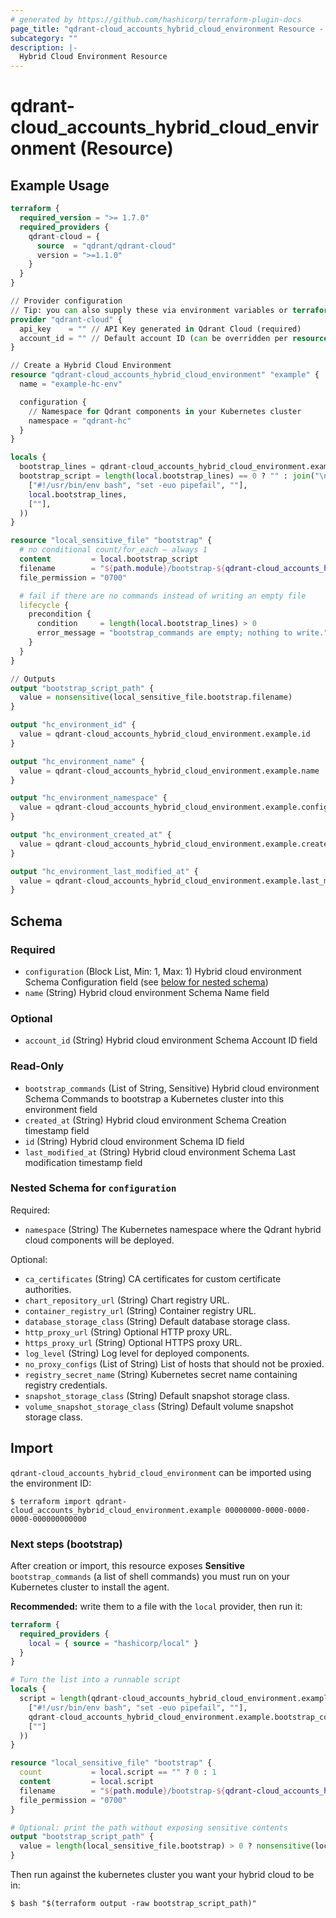 ```yaml
---
# generated by https://github.com/hashicorp/terraform-plugin-docs
page_title: "qdrant-cloud_accounts_hybrid_cloud_environment Resource - terraform-provider-qdrant-cloud"
subcategory: ""
description: |-
  Hybrid Cloud Environment Resource
---
```


# qdrant-cloud_accounts_hybrid_cloud_environment (Resource)

## Example Usage

```terraform
terraform {
  required_version = ">= 1.7.0"
  required_providers {
    qdrant-cloud = {
      source  = "qdrant/qdrant-cloud"
      version = ">=1.1.0"
    }
  }
}

// Provider configuration
// Tip: you can also supply these via environment variables or terraform.tfvars.
provider "qdrant-cloud" {
  api_key    = "" // API Key generated in Qdrant Cloud (required)
  account_id = "" // Default account ID (can be overridden per resource)
}

// Create a Hybrid Cloud Environment
resource "qdrant-cloud_accounts_hybrid_cloud_environment" "example" {
  name = "example-hc-env"

  configuration {
    // Namespace for Qdrant components in your Kubernetes cluster
    namespace = "qdrant-hc"
  }
}

locals {
  bootstrap_lines = qdrant-cloud_accounts_hybrid_cloud_environment.example.bootstrap_commands
  bootstrap_script = length(local.bootstrap_lines) == 0 ? "" : join("\n", concat(
    ["#!/usr/bin/env bash", "set -euo pipefail", ""],
    local.bootstrap_lines,
    [""],
  ))
}

resource "local_sensitive_file" "bootstrap" {
  # no conditional count/for_each — always 1
  content         = local.bootstrap_script
  filename        = "${path.module}/bootstrap-${qdrant-cloud_accounts_hybrid_cloud_environment.example.id}.sh"
  file_permission = "0700"

  # fail if there are no commands instead of writing an empty file
  lifecycle {
    precondition {
      condition     = length(local.bootstrap_lines) > 0
      error_message = "bootstrap_commands are empty; nothing to write."
    }
  }
}

// Outputs
output "bootstrap_script_path" {
  value = nonsensitive(local_sensitive_file.bootstrap.filename)
}

output "hc_environment_id" {
  value = qdrant-cloud_accounts_hybrid_cloud_environment.example.id
}

output "hc_environment_name" {
  value = qdrant-cloud_accounts_hybrid_cloud_environment.example.name
}

output "hc_environment_namespace" {
  value = qdrant-cloud_accounts_hybrid_cloud_environment.example.configuration[0].namespace
}

output "hc_environment_created_at" {
  value = qdrant-cloud_accounts_hybrid_cloud_environment.example.created_at
}

output "hc_environment_last_modified_at" {
  value = qdrant-cloud_accounts_hybrid_cloud_environment.example.last_modified_at
}
```

<!-- schema generated by tfplugindocs -->
## Schema

### Required

- `configuration` (Block List, Min: 1, Max: 1) Hybrid cloud environment Schema Configuration field (see [below for nested schema](#nestedblock--configuration))
- `name` (String) Hybrid cloud environment Schema Name field

### Optional

- `account_id` (String) Hybrid cloud environment Schema Account ID field

### Read-Only

- `bootstrap_commands` (List of String, Sensitive) Hybrid cloud environment Schema Commands to bootstrap a Kubernetes cluster into this environment field
- `created_at` (String) Hybrid cloud environment Schema Creation timestamp field
- `id` (String) Hybrid cloud environment Schema ID field
- `last_modified_at` (String) Hybrid cloud environment Schema Last modification timestamp field

<a id="nestedblock--configuration"></a>
### Nested Schema for `configuration`

Required:

- `namespace` (String) The Kubernetes namespace where the Qdrant hybrid cloud components will be deployed.

Optional:

- `ca_certificates` (String) CA certificates for custom certificate authorities.
- `chart_repository_url` (String) Chart registry URL.
- `container_registry_url` (String) Container registry URL.
- `database_storage_class` (String) Default database storage class.
- `http_proxy_url` (String) Optional HTTP proxy URL.
- `https_proxy_url` (String) Optional HTTPS proxy URL.
- `log_level` (String) Log level for deployed components.
- `no_proxy_configs` (List of String) List of hosts that should not be proxied.
- `registry_secret_name` (String) Kubernetes secret name containing registry credentials.
- `snapshot_storage_class` (String) Default snapshot storage class.
- `volume_snapshot_storage_class` (String) Default volume snapshot storage class.




## Import

`qdrant-cloud_accounts_hybrid_cloud_environment` can be imported using the environment ID:

```
$ terraform import qdrant-cloud_accounts_hybrid_cloud_environment.example 00000000-0000-0000-0000-000000000000
```

### Next steps (bootstrap)

After creation or import, this resource exposes **Sensitive** `bootstrap_commands` (a list of shell commands) you must run on your Kubernetes cluster to install the agent.

**Recommended:** write them to a file with the `local` provider, then run it:

```terraform
terraform {
  required_providers {
    local = { source = "hashicorp/local" }
  }
}

# Turn the list into a runnable script
locals {
  script = length(qdrant-cloud_accounts_hybrid_cloud_environment.example.bootstrap_commands) == 0 ? "" : join("\n", concat(
    ["#!/usr/bin/env bash", "set -euo pipefail", ""],
    qdrant-cloud_accounts_hybrid_cloud_environment.example.bootstrap_commands,
    [""]
  ))
}

resource "local_sensitive_file" "bootstrap" {
  count           = local.script == "" ? 0 : 1
  content         = local.script
  filename        = "${path.module}/bootstrap-${qdrant-cloud_accounts_hybrid_cloud_environment.example.id}.sh"
  file_permission = "0700"
}

# Optional: print the path without exposing sensitive contents
output "bootstrap_script_path" {
  value = length(local_sensitive_file.bootstrap) > 0 ? nonsensitive(local_sensitive_file.bootstrap[0].filename) : ""
}
```

Then run against the kubernetes cluster you want your hybrid cloud to be in:

```
$ bash "$(terraform output -raw bootstrap_script_path)"
```
